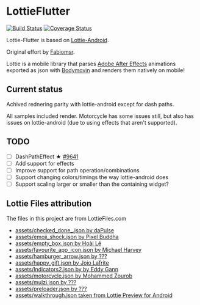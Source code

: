 # LottieFlutter

[![Build Status](https://travis-ci.org/dnfield/lottie-flutter.svg?branch=master)](https://travis-ci.org/fabiomsr/lottie-flutter)
[![Coverage Status](https://coveralls.io/repos/github/dnfield/lottie-flutter/badge.svg)](https://coveralls.io/github/fabiomsr/lottie-flutter)

Lottie-Flutter is based on [Lottie-Android](https://github.com/airbnb/lottie-android).

Original effort by [Fabiomsr](https://github.com/fabiomsr).

Lottie is a mobile library that parses [Adobe After Effects](http://www.adobe.com/products/aftereffects.html) animations exported as json with [Bodymovin](https://github.com/bodymovin/bodymovin) and renders them natively on mobile!

## Current status

Achived rednering parity with lottie-android except for dash paths.

All samples included render.  Motorcycle has some issues still, but also has issues on lottie-android (due to using effects that aren't supported).

## TODO

- [ ] DashPathEffect ★ [#9641](https://github.com/flutter/flutter/issues/9641)
- [ ] Add support for effects
- [ ] Improve support for path operation/combinations
- [ ] Support changing colors/timings the way lottie-android does
- [ ] Support scaling larger or smaller than the containing widget?

## Lottie Files attribution

The files in this project are from LottieFiles.com

- [assets/checked_done_.json by daPulse](https://www.lottiefiles.com/433-checked-done)
- [assets/emoji_shock.json by Pixel Buddha](https://www.lottiefiles.com/44-emoji-shock)
- [assets/empty_box.json by Hoài Lê](https://www.lottiefiles.com/629-empty-box)
- [assets/favourite_app_icon.json by Michael Harvey](https://www.lottiefiles.com/72-favourite-app-icon)
- [assets/hamburger_arrow.json by ???](https://www.lottiefiles.com/63-hamburger-arrow-transition)
- [assets/happy_gift.json by Jojo Lafrite](https://www.lottiefiles.com/1368-happy-gift)
- [assets/Indicators2.json by by Eddy Gann](https://www.lottiefiles.com/539-page-indicators-square)
- [assets/motorcycle.json by Mohammed Zourob](https://www.lottiefiles.com/29-motorcycle)
- [assets/mulzi.json by ???](https://www.lottiefiles.com/113-muzli-beacon)
- [assets/preloader.json by ???](https://www.lottiefiles.com/51-preloader)
- [assets/walkthrough.json taken from Lottie Preview for Android](https://github.com/airbnb/lottie-android)